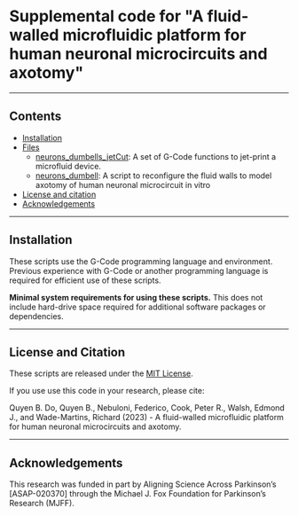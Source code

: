 # Supplemental code for "A fluid-walled microfluidic platform for human neuronal microcircuits and axotomy"

------------------
## Contents
* [Installation](#installation)
* [Files](#files)
	* [neurons_dumbells_jetCut](neurons_dumbells_jetCut): A set of G-Code functions to jet-print a microfluid device.
	* [neurons_dumbell](neurons_dumbell): A script to reconfigure the fluid walls to model axotomy of human neuronal microcircuit in vitro
* [License and citation](#license-and-citation)
* [Acknowledgements](#acknowledgements)

------------------
## Installation
These scripts use the G-Code programming language and environment. Previous experience with G-Code or another programming language is required for efficient use of these scripts.

**Minimal system requirements for using these scripts.** This does not include hard-drive space required for additional software packages or dependencies.

------------------
## License and Citation
These scripts are released under the [MIT License](https://opensource.org/licenses/MIT).

If you use use this code in your research, please cite:

Quyen B. Do, Quyen B., Nebuloni, Federico, Cook, Peter R., Walsh, Edmond J., and Wade-Martins, Richard (2023) - A fluid-walled microfluidic platform for human neuronal microcircuits and axotomy.  

------------------
## Acknowledgements
This research was funded in part by Aligning Science Across Parkinson’s [ASAP-020370] through the Michael J. Fox Foundation for Parkinson’s Research (MJFF).
